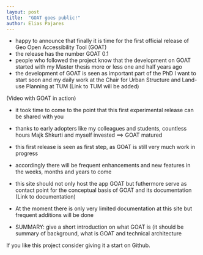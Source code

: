```yaml
---
layout: post
title:  "GOAT goes public!"
author: Elias Pajares
---
```


- happy to announce that finally it is time for the first official release of Geo Open Accessibility Tool (GOAT)
- the release has the number GOAT 0.1
- people who followed the project know that the development on GOAT started with my Master thesis more or less one and half years ago
- the development of GOAT is seen as important part of the PhD I want to start soon and my daily work at the Chair for Urban Structure and Land-use Planning at TUM (Link to TUM will be added)

(Video with GOAT in action)

- it took time to come to the point that this first experimental release can be shared with you
- thanks to early adopters like my colleagues and students, countless hours Majk Shkurti and myself invested ==> GOAT matured 
- this first release is seen as first step, as GOAT is still very much work in progress
- accordingly there will be frequent enhancements and new features in the weeks, months and years to come

- this site should not only host the app GOAT but futhermore serve as contact point for the conceptual basis of GOAT and its documentation (Link to documentation)
- At the moment there is only very limited documentation at this site but frequent additions will be done  


- SUMMARY: give a short introduction on what GOAT is (it should be summary of background, what is GOAT and technical architecture


If you like this project consider giving it a start on Github.


